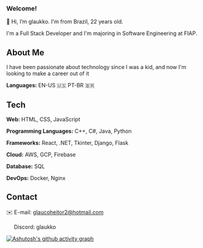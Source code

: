 ### Welcome!
👋 Hi, I’m glaukko. I'm from Brazil, 22 years old.

I'm a Full Stack Developer and I'm majoring in Software Engineering at FIAP.

## About Me

I have been passionate about technology since I was a kid, and now I'm looking to make a career out of it

**Languages:** EN-US 🇺🇸 PT-BR 🇧🇷

## Tech

**Web:** HTML, CSS, JavaScript

**Programming Languages:** C++, C#, Java, Python

**Frameworks:** React, .NET, Tkinter, Django, Flask

**Cloud:** AWS, GCP, Firebase

**Database:** SQL

**DevOps:** Docker, Nginx



## Contact

✉️ E-mail: [glaucoheitor2@hotmail.com](mailto:glaucoheitor2@hotmail.com)

<img src="https://github.com/user-attachments/assets/9f0a3642-f804-4920-81ba-9c8a07aa71ad" width="16" height="16"/> Discord: glaukko

[![Ashutosh's github activity graph](https://github-readme-activity-graph.vercel.app/graph?username=glaukko&theme=react-dark)](https://github.com/ashutosh00710/github-readme-activity-graph)

<!---
glaukko/glaukko is a ✨ special ✨ repository because its `README.md` (this file) appears on your GitHub profile.
You can click the Preview link to take a look at your changes.
--->
